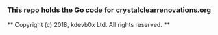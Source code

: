 ### This repo holds the Go code for crystalclearrenovations.org

** Copyright (c) 2018, kdevb0x Ltd. All rights reserved. **
